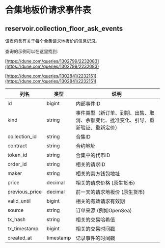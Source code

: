 # 合集地板价请求事件表

## **reservoir.collection\_floor\_ask\_events**

该表包含有关于每个合集请求地板价的信息记录。

查询的示例可以在这里找到:

[https://dune.com/queries/1302799/2232083](https://dune.com/queries/1302799/2232083)

[https://dune.com/queries/1302841/2232151](https://dune.com/queries/1302841/2232151)

| **列名** | **类型**  | **说明**                                                                                                 |
|-----------------|-----------|-----------------------------------------------------------------------------------------------------------------|
| id              | bigint    | 内部事件ID                                                                                              |
| kind            | string    | 事件类型（新订单、到期、出售、取消、余额变化、批准变化、引导、重新验证、重新定价） |
| collection\_id  | string    | 合集ID                                                                                                   |
| contract        | string    | 合约地址                                                                                                |
| token\_id       | string    | 合集中的代币ID                                                                              |
| order\_id       | string    | 相关的请求ID                                                                                              |
| maker           | string    | 相关的卖方钱包地址                                                                            |
| price           | decimal   | 相关的请求价格 (原生货币)                                                                         |
| previous\_price | decimal   | 前一天的请求地板价 (原生货币)                                                                      |
| valid\_until    | bigint    | 相关的有效请求有效期                                                                              |
| source          | string    | 订单来源 (例如OpenSea)                                                                           |
| tx\_hash        | string    | 相关的交易哈希值                                                                                     |
| tx\_timestamp   | bigint    | 相关的交易时间戳                                                                                |
| created\_at     | timestamp | 记录事件的时间戳                                                                                |
